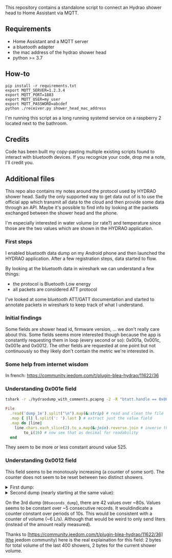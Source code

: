 This repository contains a standalone script to connect an Hydrao shower head to Home Assistant via MQTT.

## Requirements

- Home Assistant and a MQTT server
- a bluetooth adapter
- the mac address of the hydrao shower head
- python >= 3.7

## How-to

```
pip install -r requirements.txt
export MQTT_SERVER=1.2.3.4
export MQTT_PORT=1883
export MQTT_USER=my_user
export MQTT_PASSWORD=abcdef
python ./receiver.py shower_head_mac_address
```

I'm running this script as a long running systemd service on a raspberry 2 located next to the bathroom.

## Credits

Code has been built my copy-pasting multiple existing scripts found to interact with bluetooth devices. If you recognize your code, drop me a note, I'll credit you.

## Additional files

This repo also contains my notes around the protocol used by HYDRAO shower head.
Sadly the only supported way to get data out of is to use the official app which transmit all data to the cloud and then provide some data through an API.
Maybe it's possible to find info by looking at the packets exchanged between the shower head and the phone.

I'm especially interested in water volume (or rate?) and temperature since those are the two values which are shown in the HYDRAO application.

### First steps

I enabled bluetooth data dump on my Android phone and then launched the HYDRAO application.
After a few registration steps, data started to flow.

By looking at the bluetooth data in wireshark we can understand a few things:
- the protocol is Bluetooth Low energy
- all packets are considered ATT protocol

I've looked at some bluetooth ATT/GATT documentation and started to annotate packets in wireshark to keep track of what I understand.

### Initial findings

Some fields are shower head id, firmware version, ... we don't really care about this.
Some fields seems more interested though because the app is constantly requesting them in loop (every second or so): 0x001a, 0x001c, 0x001e and 0x0012. The other fields are requested at one point but not continuously so they likely don't contain the metric we're interested in.

### Some help from internet wisdom

In french: https://community.jeedom.com/t/plugin-blea-hydrao/11622/36


### Understanding 0x001e field


```bash
tshark -r ./hydraodump_with_comments.pcapng -2 -R "btatt.handle == 0x001e" -V | grep Value: > dump_1e
```

```ruby
File
  .read('dump_1e').split("\n").map(&:strip) # read and clean the file
  .map { |l| l.split(': ').last } # extract just the value field
  .map do |line|
    line.chars.each_slice(2).to_a.map(&:join).reverse.join # inverse the two 32bits values
        to_i(16) # now see that as decimal for readability
  end
```

They seem to be more or less constant around value 525.

### Understanding 0x0012 field

This field seems to be monotously increasing (a counter of some sort). The counter does not seem to be reset between two distinct showers.

<details>
<summary>First dump:</summary>

```
Value: 16020000
Value: 16020000
Value: 16020000
Value: 16020000
Value: 16020000
Value: 17020100
Value: 17020100
Value: 17020100
Value: 17020100
Value: 17020100
Value: 18020200
Value: 18020200
Value: 18020200
Value: 18020200
Value: 18020200
Value: 19020300
Value: 19020300
```
</details>

<details>
<summary>Second dump (nearly starting at the same value):</summary>

```
Value: 19020000
Value: 19020000
Value: 19020000
Value: 19020000
Value: 1a020100
Value: 1a020100
Value: 1a020100
Value: 1a020100
Value: 1a020100
Value: 1b020200
Value: 1b020200
Value: 1b020200
Value: 1b020200
Value: 1b020200
Value: 1b020200
Value: 1c020300
Value: 1c020300
Value: 1c020300
Value: 1c020300
Value: 1c020300
Value: 1d020400
Value: 1d020400
Value: 1d020400
Value: 1d020400
Value: 1d020400
Value: 1e020500
Value: 1e020500
Value: 1e020500
Value: 1e020500
Value: 1e020500
Value: 1f020600
Value: 1f020600
Value: 1f020600
Value: 1f020600
Value: 1f020600
Value: 20020700
Value: 20020700
Value: 20020700
Value: 20020700
Value: 20020700
Value: 21020800
Value: 21020800
```
</details>

On the 3rd dump (`80seconds_dump`), there are 42 values over ~80s. Values seems to be constant over ~5 consecutive records. It wouldindicate a counter constant over periods of 10s. This would be consistent with a counter of volume (~6 L/s). Although that would be weird to only send liters (instead of the amount really measured).

Thanks to [https://community.jeedom.com/t/plugin-blea-hydrao/11622/36](the jeedom community) here is the real explaination for this field: 2 bytes for total volume of the last 400 showers, 2 bytes for the current shower volume.
